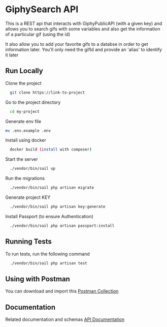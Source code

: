 
# GiphySearch API

This is a REST api that interacts with GiphyPublicAPI (with a given key) and allows you to search gifs with some variables and also get the information of a particular gif (using the id)

It also allow you to add your favorite gifs to a databse in order to get information later. You'll only need the gifId and provide an 'alias' to identify it later



## Run Locally

Clone the project

```bash
  git clone https://link-to-project
```

Go to the project directory

```bash
  cd my-project
```

Generate env file
```bash
mv .env.example .env
```

Install using docker



```bash
  docker build (install with composer)
```

Start the server

```bash
  ./vendor/bin/sail up
```

Run the migrations

```bash
  ./vendor/bin/sail php artisan migrate
```

Generate project KEY

```bash
  ./vendor/bin/sail php artisan key:generate
```

Install Passport (to ensure Authentication)
```bash
  ./vendor/bin/sail php artisan passport:install
```

## Running Tests

To run tests, run the following command

```bash
  ./vendor/bin/sail php artisan test
```

## Using with Postman

You can download and import this [Postman Collection](https://github.com/lucasmayoni/GiphySearchAPI/blob/master/doc/Giphy_Search_API.postman_collection.json) 

## Documentation

Related documentation and schemas [API Documentation](https://github.com/lucasmayoni/GiphySearchAPI/blob/master/doc/API_Documentation.pdf)
